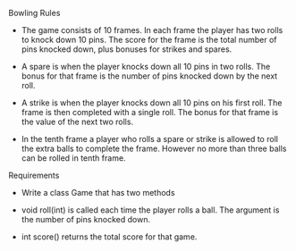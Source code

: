 Bowling Rules
* The game consists of 10 frames. In each frame the player has two rolls to knock down 10 pins. The score for the frame is the total number of pins knocked down, plus bonuses for strikes and spares.

* A spare is when the player knocks down all 10 pins in two rolls. The bonus for that frame is the number of pins knocked down by the next roll.

* A strike is when the player knocks down all 10 pins on his first roll. The frame is then completed with a single roll. The bonus for that frame is the value of the next two rolls.

* In the tenth frame a player who rolls a spare or strike is allowed to roll the extra balls to complete the frame. However no more than three balls can be rolled in tenth frame.

Requirements
* Write a class Game that has two methods

* void roll(int) is called each time the player rolls a ball. The argument is the number of pins knocked down.

* int score() returns the total score for that game.